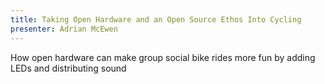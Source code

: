 ```yaml
---
title: Taking Open Hardware and an Open Source Ethos Into Cycling
presenter: Adrian McEwen
---
```


How open hardware can make group social bike rides more fun by adding LEDs and distributing sound
